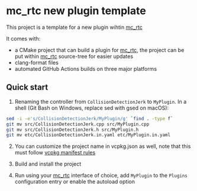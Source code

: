 mc_rtc new plugin template
==

This project is a template for a new plugin wihtin [mc_rtc]

It comes with:
- a CMake project that can build a plugin for [mc_rtc], the project can be put within [mc_rtc] source-tree for easier updates
- clang-format files
- automated GitHub Actions builds on three major platforms

Quick start
--

1. Renaming the controller from `CollisionDetectionJerk` to `MyPlugin`. In a shell (Git Bash on Windows, replace sed with gsed on macOS):

```bash
sed -i -e's/CollisionDetectionJerk/MyPlugin/g' `find . -type f`
git mv src/CollisionDetectionJerk.cpp src/MyPlugin.cpp
git mv src/CollisionDetectionJerk.h src/MyPlugin.h
git mv etc/CollisionDetectionJerk.in.yaml etc/MyPlugin.in.yaml
```

2. You can customize the project name in vcpkg.json as well, note that this must follow [vcpkg manifest rules](https://github.com/microsoft/vcpkg/blob/master/docs/users/manifests.md)

3. Build and install the project

4. Run using your [mc_rtc] interface of choice, add `MyPlugin` to the `Plugins` configuration entry or enable the autoload option

[mc_rtc]: https://jrl-umi3218.github.io/mc_rtc/

